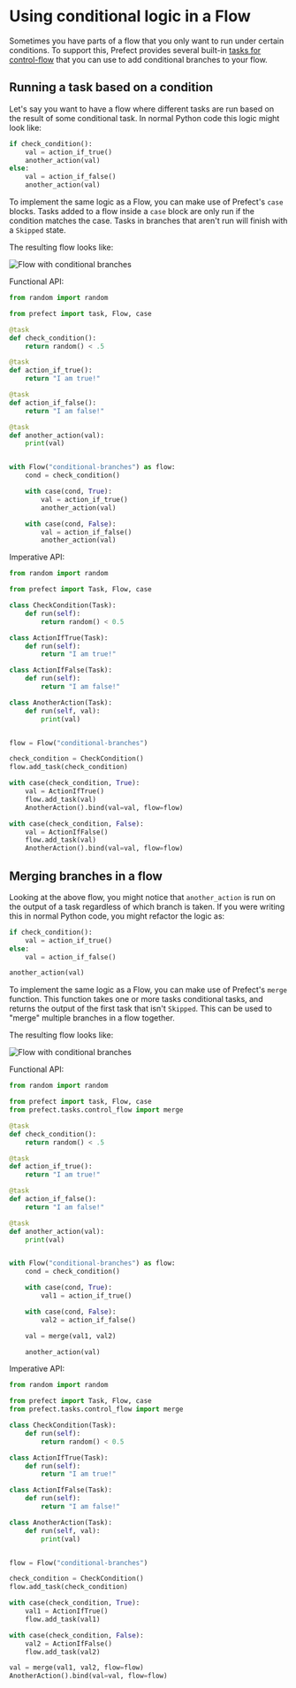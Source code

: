 # Using conditional logic in a Flow

Sometimes you have parts of a flow that you only want to run under certain
conditions. To support this, Prefect provides several built-in [tasks for
control-flow](/api/latest/tasks/control_flow.html) that you can use to add
conditional branches to your flow.

## Running a task based on a condition

Let's say you want to have a flow where different tasks are run based on the
result of some conditional task.  In normal Python code this logic might look
like:

```python
if check_condition():
    val = action_if_true()
    another_action(val)
else:
    val = action_if_false()
    another_action(val)
```

To implement the same logic as a Flow, you can make use of Prefect's `case`
blocks. Tasks added to a flow inside a `case` block are only run if the
condition matches the case. Tasks in branches that aren't run will finish with
a `Skipped` state.

The resulting flow looks like:

![Flow with conditional branches](/idioms/conditional-branches.png)


Functional API:

```python
from random import random

from prefect import task, Flow, case

@task
def check_condition():
    return random() < .5

@task
def action_if_true():
    return "I am true!"

@task
def action_if_false():
    return "I am false!"

@task
def another_action(val):
    print(val)


with Flow("conditional-branches") as flow:
    cond = check_condition()

    with case(cond, True):
        val = action_if_true()
        another_action(val)

    with case(cond, False):
        val = action_if_false()
        another_action(val)
```

Imperative API:

```python
from random import random

from prefect import Task, Flow, case

class CheckCondition(Task):
    def run(self):
        return random() < 0.5

class ActionIfTrue(Task):
    def run(self):
        return "I am true!"

class ActionIfFalse(Task):
    def run(self):
        return "I am false!"

class AnotherAction(Task):
    def run(self, val):
        print(val)


flow = Flow("conditional-branches")

check_condition = CheckCondition()
flow.add_task(check_condition)

with case(check_condition, True):
    val = ActionIfTrue()
    flow.add_task(val)
    AnotherAction().bind(val=val, flow=flow)

with case(check_condition, False):
    val = ActionIfFalse()
    flow.add_task(val)
    AnotherAction().bind(val=val, flow=flow)
```

## Merging branches in a flow

Looking at the above flow, you might notice that `another_action` is run on the
output of a task regardless of which branch is taken. If you were writing this
in normal Python code, you might refactor the logic as:

```python
if check_condition():
    val = action_if_true()
else:
    val = action_if_false()

another_action(val)
```

To implement the same logic as a Flow, you can make use of Prefect's `merge`
function. This function takes one or more tasks conditional tasks, and returns
the output of the first task that isn't `Skipped`. This can be used to "merge"
multiple branches in a flow together.

The resulting flow looks like:

![Flow with conditional branches](/idioms/conditional-branches-merge.png)


Functional API:
```python
from random import random

from prefect import task, Flow, case
from prefect.tasks.control_flow import merge

@task
def check_condition():
    return random() < .5

@task
def action_if_true():
    return "I am true!"

@task
def action_if_false():
    return "I am false!"

@task
def another_action(val):
    print(val)


with Flow("conditional-branches") as flow:
    cond = check_condition()

    with case(cond, True):
        val1 = action_if_true()

    with case(cond, False):
        val2 = action_if_false()

    val = merge(val1, val2)

    another_action(val)
```

Imperative API:
```python
from random import random

from prefect import Task, Flow, case
from prefect.tasks.control_flow import merge

class CheckCondition(Task):
    def run(self):
        return random() < 0.5

class ActionIfTrue(Task):
    def run(self):
        return "I am true!"

class ActionIfFalse(Task):
    def run(self):
        return "I am false!"

class AnotherAction(Task):
    def run(self, val):
        print(val)


flow = Flow("conditional-branches")

check_condition = CheckCondition()
flow.add_task(check_condition)

with case(check_condition, True):
    val1 = ActionIfTrue()
    flow.add_task(val1)

with case(check_condition, False):
    val2 = ActionIfFalse()
    flow.add_task(val2)

val = merge(val1, val2, flow=flow)
AnotherAction().bind(val=val, flow=flow)
```

